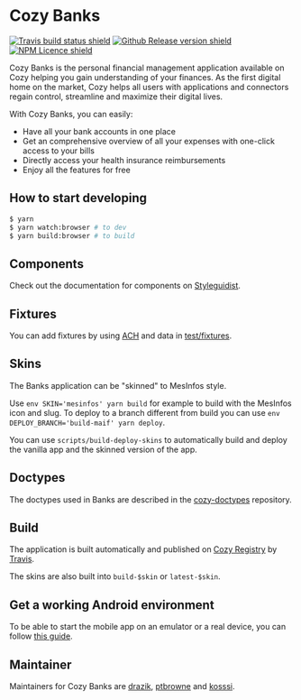 # Cozy Banks

[![Travis build status shield](https://img.shields.io/travis/cozy/cozy-banks.svg?branch=master)](https://travis-ci.org/cozy/cozy-banks)
[![Github Release version shield](https://img.shields.io/github/tag/cozy/cozy-banks.svg)](https://github.com/cozy/cozy-banks/releases)
[![NPM Licence shield](https://img.shields.io/github/license/cozy/cozy-banks.svg)](https://github.com/cozy/cozy-banks/blob/master/LICENSE)

Cozy Banks is the personal financial management application available on Cozy
helping you gain understanding of your finances. As the first digital home on
the market, Cozy helps all users with applications and connectors regain
control, streamline and maximize their digital lives.

With Cozy Banks, you can easily:
- Have all your bank accounts in one place
- Get an comprehensive overview of all your expenses with one-click access to
  your bills
- Directly access your health insurance reimbursements
- Enjoy all the features for free

## How to start developing

```bash
$ yarn
$ yarn watch:browser # to dev
$ yarn build:browser # to build
```

## Components

Check out the documentation for components on [Styleguidist](https://ptbrowne.github.io/cozy-bank/).

## Fixtures

You can add fixtures by using [ACH](https://github.com/cozy/ACH) and data in [test/fixtures](./test/fixtures).

## Skins

The Banks application can be "skinned" to MesInfos style.

Use `env SKIN='mesinfos' yarn build` for example to build with the MesInfos icon and slug. To deploy to a branch different from build you can use `env DEPLOY_BRANCH='build-maif' yarn deploy`.

You can use `scripts/build-deploy-skins` to automatically build and deploy
the vanilla app and the skinned version of the app.

## Doctypes

The doctypes used in Banks are described in the [cozy-doctypes](https://github.com/cozy/cozy-doctypes/blob/master/docs/io.cozy.bank.md) repository.

## Build

The application is built automatically and published on [Cozy Registry](https://apps-registry.cozycloud.cc/banks/registry) by [Travis](https://travis-ci.org/cozy/cozy-banks).

The skins are also built into `build-$skin` or `latest-$skin`.

## Get a working Android environment

To be able to start the mobile app on an emulator or a real device, you can follow [this guide](https://gist.github.com/drazik/11dfe2014a6b967821df93b9e10353f4).

## Maintainer

Maintainers for Cozy Banks are [drazik](https://github.com/drazik), [ptbrowne](https://github.com/ptbrowne) and [kosssi](https://github.com/kosssi).
